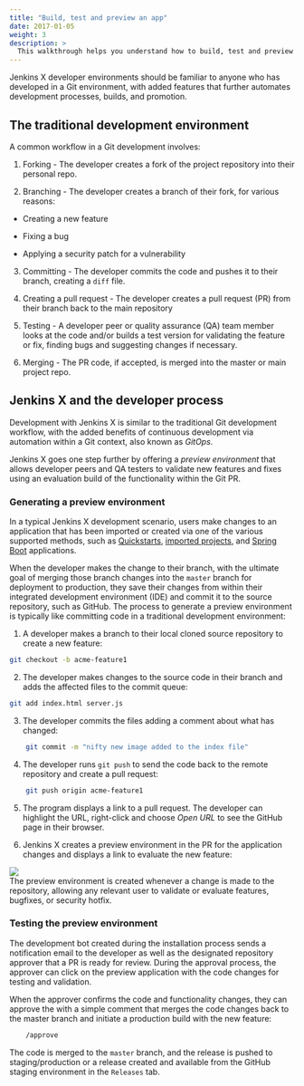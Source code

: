 ```yaml
---
title: "Build, test and preview an app"
date: 2017-01-05
weight: 3
description: >
  This walkthrough helps you understand how to build, test and preview your app in various built-in **environments** in Jenkins X
---
```


Jenkins X developer environments should be familiar to anyone who has
developed in a Git environment, with added features that further
automates development processes, builds, and promotion.

## The traditional development environment


A common workflow in a Git development involves:

1. Forking - The developer creates a fork of the project repository into their personal repo.

2. Branching - The developer creates a branch of their fork, for various reasons:

  - Creating a new feature

  - Fixing a bug

  - Applying a security patch for a vulnerability

3. Committing - The developer commits the code and pushes it to their branch, creating a `diff` file.

4. Creating a pull request - The developer creates a pull request (PR) from their branch back to the main repository

5. Testing - A developer peer or quality assurance (QA) team member looks at the code and/or builds a test version for validating the feature or fix, finding bugs and suggesting changes if necessary.

6. Merging - The PR code, if accepted, is merged into the master or main project repo.

## Jenkins X and the developer process

Development with Jenkins X is similar to the traditional Git development
workflow, with the added benefits of continuous development via automation within a Git context, also known as *GitOps*.

Jenkins X goes one step further by offering a *preview environment* that allows developer peers and QA testers to validate new features and fixes using an evaluation build of the functionality within the Git PR.

### Generating a preview environment

In a typical Jenkins X development scenario, users make changes to an
application that has been imported or created via one of the various
supported methods, such as
[Quickstarts](/docs/getting-started/first-project/create-quickstart/), [imported projects](/docs/using-jx/creating/import/), and [Spring
Boot](/docs/using-jx/creating/create-spring/) applications.

When the developer makes the change to their branch, with the ultimate
goal of merging those branch changes into the `master` branch for
deployment to production, they save their changes from within their
integrated development environment (IDE) and commit it to the source
repository, such as GitHub. The process to generate a preview
environment is typically like committing code in a traditional
development environment:

1. A developer makes a branch to their local cloned source repository to create a new feature:

```sh
git checkout -b acme-feature1
```

2.  The developer makes changes to the source code in their branch and adds the affected files to the commit queue:

```sh
git add index.html server.js
```


3. The developer commits the files adding a comment about what has changed:

```sh
    git commit -m "nifty new image added to the index file"
```

4. The developer runs `git push` to send the code back to the remote  repository and create a pull request:

```sh
    git push origin acme-feature1
```
5. The program displays a link to a pull request. The developer can highlight the URL, right-click and choose *Open URL* to see the GitHub page in their browser.

6. Jenkins X creates a preview environment in the PR for the application changes and displays a link to evaluate the new feature:
<div class="row">
  <div class="col col-lg-9">
    <img src="/images/pr-comment.png"/>
  </div>
</div>
The preview environment is created whenever a change is made to the
repository, allowing any relevant user to validate or evaluate features,
bugfixes, or security hotfix.

### Testing the preview environment

The development bot created during the installation process sends a notification email to the developer as well as the designated repository approver that a PR is ready for review. During the approval process, the approver can click on the preview application with the code changes for testing and validation.

When the approver confirms the code and functionality changes, they can
approve the with a simple comment that merges the code changes back to
the master branch and initiate a production build with the new feature:

```sh
    /approve
```

The code is merged to the `master` branch, and the release is pushed to
staging/production or a release created and available from the GitHub
staging environment in the `Releases` tab.
